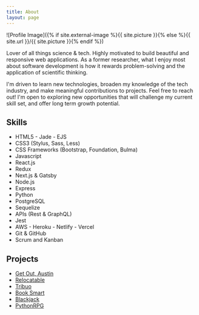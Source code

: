 ```yaml
---
title: About
layout: page
---
```


![Profile Image]({% if site.external-image %}{{ site.picture }}{% else %}{{ site.url }}/{{ site.picture }}{% endif %})

<p>Lover of all things science & tech. Highly motivated to build beautiful and responsive web applications. As a former researcher, what I enjoy most about software development is how it rewards problem-solving and the application of scientific thinking.
</p>

<p>I'm driven to learn new technologies, broaden my knowledge of the tech industry, and make meaningful contributions to projects. Feel free to reach out! I'm open to exploring new opportunities that will challenge my current skill set, and offer long term growth potential.</p>

<h2>Skills</h2>

<ul class="skill-list">
	<li>HTML5 - Jade - EJS</li>
	<li>CSS3 (Stylus, Sass, Less)</li>
	<li>CSS Frameworks (Bootstrap, Foundation, Bulma)</li>
	<li>Javascript</li>
	<li>React.js</li>
	<li>Redux</li>
	<li>Next.js & Gatsby</li>
	<li>Node.js</li>
	<li>Express</li>
	<li>Python</li>
	<li>PostgreSQL</li>
	<li>Sequelize</li>
	<li>APIs (Rest & GraphQL)</li>
	<li>Jest</li>
	<li>AWS - Heroku - Netlify - Vercel</li>
	<li>Git & GitHub</li>
	<li>Scrum and Kanban</li>
</ul>

<h2>Projects</h2>

<ul>
	<li><a href="https://github.com/abdenny/Get-Out-Austin">Get Out, Austin</a></li>
	<li><a href="https://github.com/abdenny/Relocatable">Relocatable</a></li>
	<li><a href="https://github.com/abdenny/Tribuo">Tribuo</a></li>
	<li><a href="https://github.com/abdenny/Book-Smart">Book Smart</a></li>
	<li><a href="https://github.com/abdenny/Blackjack">Blackjack</a></li>
	<li><a href="https://github.com/abdenny/PythonRPG">PythonRPG</a></li>

</ul>
